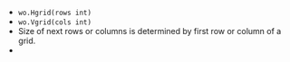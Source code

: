 - `wo.Hgrid(rows int)`
- `wo.Vgrid(cols int)`
- Size of next rows or columns is determined by first row or column of a grid.
- 